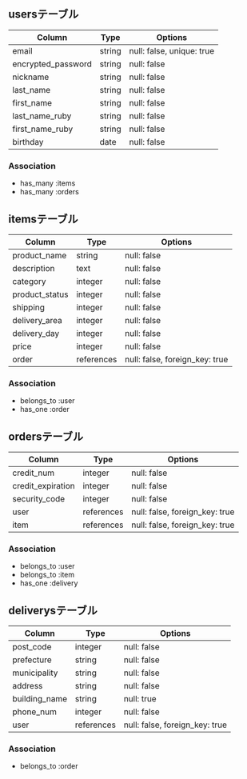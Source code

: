 ## usersテーブル

|Column              |Type     |Options                    |
|--------------------|---------|---------------------------|
| email              | string  | null: false, unique: true |
| encrypted_password | string  | null: false               |
| nickname           | string  | null: false               |
| last_name          | string  | null: false               |
| first_name         | string  | null: false               |
| last_name_ruby     | string  | null: false               |
| first_name_ruby    | string  | null: false               |
| birthday           | date    | null: false               |


### Association
- has_many :items
- has_many :orders

## itemsテーブル

|Column          |Type        |Options                         |
|----------------|------------|--------------------------------|
| product_name   | string     | null: false                    |
| description    | text       | null: false                    |
| category       | integer    | null: false                    |
| product_status | integer    | null: false                    |
| shipping       | integer    | null: false                    |
| delivery_area  | integer    | null: false                    |
| delivery_day   | integer    | null: false                    |
| price          | integer    | null: false                    |
| order          | references | null: false, foreign_key: true |

### Association
- belongs_to :user
- has_one :order

## ordersテーブル

|Column             |Type        |Options                         |
|-------------------|------------|--------------------------------|
| credit_num        | integer    | null: false                    |
| credit_expiration | integer    | null: false                    |
| security_code     | integer    | null: false                    |
| user              | references | null: false, foreign_key: true |
| item              | references | null: false, foreign_key: true |

### Association
- belongs_to :user
- belongs_to :item
- has_one :delivery

## deliverysテーブル

|Column             |Type        |Options                         |
|-------------------|------------|--------------------------------|
| post_code         | integer    | null: false                    |
| prefecture        | string     | null: false                    |
| municipality      | string     | null: false                    |
| address           | string     | null: false                    |
| building_name     | string     | null: true                     |
| phone_num         | integer    | null: false                    |
| user              | references | null: false, foreign_key: true |

### Association
- belongs_to :order